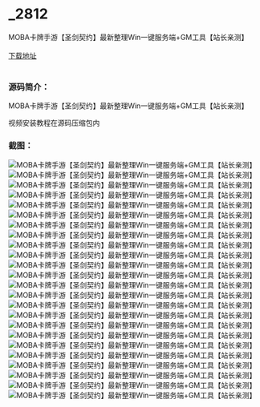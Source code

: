 # _2812
MOBA卡牌手游【圣剑契约】最新整理Win一键服务端+GM工具【站长亲测】
<br/></br>
[下载地址](https://www.uuid2.com/2812.html "下载地址")
<br/></br>
<h3>源码简介：</h3>
<p>MOBA卡牌手游【圣剑契约】最新整理Win一键服务端+GM工具【站长亲测】<p>
<p>视频安装教程在源码压缩包内<p>
<h3>截图：</h3>
<img src="https://www.uuid2.com/wp-content/uploads/img/202112/9493719370.jpg" alt="MOBA卡牌手游【圣剑契约】最新整理Win一键服务端+GM工具【站长亲测】"><img src="https://www.uuid2.com/wp-content/uploads/img/202112/7fa2af0354.jpg" alt="MOBA卡牌手游【圣剑契约】最新整理Win一键服务端+GM工具【站长亲测】"><img src="https://www.uuid2.com/wp-content/uploads/img/202112/aa98faf831.jpg" alt="MOBA卡牌手游【圣剑契约】最新整理Win一键服务端+GM工具【站长亲测】"><img src="https://www.uuid2.com/wp-content/uploads/img/202112/60abb06617.jpg" alt="MOBA卡牌手游【圣剑契约】最新整理Win一键服务端+GM工具【站长亲测】"><img src="https://www.uuid2.com/wp-content/uploads/img/202112/9bb0a94877.jpg" alt="MOBA卡牌手游【圣剑契约】最新整理Win一键服务端+GM工具【站长亲测】"><img src="https://www.uuid2.com/wp-content/uploads/img/202112/f74e610167.jpg" alt="MOBA卡牌手游【圣剑契约】最新整理Win一键服务端+GM工具【站长亲测】"><img src="https://www.uuid2.com/wp-content/uploads/img/202112/5bdce94550.jpg" alt="MOBA卡牌手游【圣剑契约】最新整理Win一键服务端+GM工具【站长亲测】"><img src="https://www.uuid2.com/wp-content/uploads/img/202112/34f85d0888.jpg" alt="MOBA卡牌手游【圣剑契约】最新整理Win一键服务端+GM工具【站长亲测】"><img src="https://www.uuid2.com/wp-content/uploads/img/202112/9f276a8704.jpg" alt="MOBA卡牌手游【圣剑契约】最新整理Win一键服务端+GM工具【站长亲测】"><img src="https://www.uuid2.com/wp-content/uploads/img/202112/31a8f92989.jpg" alt="MOBA卡牌手游【圣剑契约】最新整理Win一键服务端+GM工具【站长亲测】"><img src="https://www.uuid2.com/wp-content/uploads/img/202112/d3c4b9a835.jpg" alt="MOBA卡牌手游【圣剑契约】最新整理Win一键服务端+GM工具【站长亲测】"><img src="https://www.uuid2.com/wp-content/uploads/img/202112/c3b5010741.jpg" alt="MOBA卡牌手游【圣剑契约】最新整理Win一键服务端+GM工具【站长亲测】"><img src="https://www.uuid2.com/wp-content/uploads/img/202112/ad3f0dd286.jpg" alt="MOBA卡牌手游【圣剑契约】最新整理Win一键服务端+GM工具【站长亲测】"><img src="https://www.uuid2.com/wp-content/uploads/img/202112/4ae08a7341.jpg" alt="MOBA卡牌手游【圣剑契约】最新整理Win一键服务端+GM工具【站长亲测】"><img src="https://www.uuid2.com/wp-content/uploads/img/202112/24f657e987.jpg" alt="MOBA卡牌手游【圣剑契约】最新整理Win一键服务端+GM工具【站长亲测】"><img src="https://www.uuid2.com/wp-content/uploads/img/202112/d37f20c616.jpg" alt="MOBA卡牌手游【圣剑契约】最新整理Win一键服务端+GM工具【站长亲测】"><img src="https://www.uuid2.com/wp-content/uploads/img/202112/9fecf1b425.jpg" alt="MOBA卡牌手游【圣剑契约】最新整理Win一键服务端+GM工具【站长亲测】"><img src="https://www.uuid2.com/wp-content/uploads/img/202112/5c1ad08320.jpg" alt="MOBA卡牌手游【圣剑契约】最新整理Win一键服务端+GM工具【站长亲测】"><img src="https://www.uuid2.com/wp-content/uploads/img/202112/22ffda5803.jpg" alt="MOBA卡牌手游【圣剑契约】最新整理Win一键服务端+GM工具【站长亲测】"><img src="https://www.uuid2.com/wp-content/uploads/img/202112/6b4566e562.jpg" alt="MOBA卡牌手游【圣剑契约】最新整理Win一键服务端+GM工具【站长亲测】"><img src="https://www.uuid2.com/wp-content/uploads/img/202112/75c60d1378.jpg" alt="MOBA卡牌手游【圣剑契约】最新整理Win一键服务端+GM工具【站长亲测】"><img src="https://www.uuid2.com/wp-content/uploads/img/202112/55e544e965.jpg" alt="MOBA卡牌手游【圣剑契约】最新整理Win一键服务端+GM工具【站长亲测】"><img src="https://www.uuid2.com/wp-content/uploads/img/202112/93fe033267.jpg" alt="MOBA卡牌手游【圣剑契约】最新整理Win一键服务端+GM工具【站长亲测】"><img src="https://www.uuid2.com/wp-content/uploads/img/202112/ef53d43937.jpg" alt="MOBA卡牌手游【圣剑契约】最新整理Win一键服务端+GM工具【站长亲测】">
